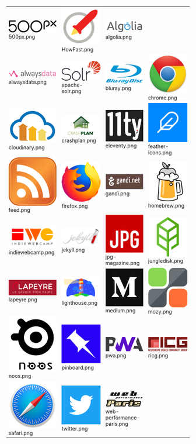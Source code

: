 <table><tr>
<td>
<img src="./500px.png" width="200"><br>
500px.png
</td>
  
<td>
<img src="./HowFast.png" width="200"><br>
HowFast.png
</td>
  
<td>
<img src="./algolia.png" width="200"><br>
algolia.png
</td>
  
</tr>
<tr>
<td>
<img src="./alwaysdata.png" width="200"><br>
alwaysdata.png
</td>
  
<td>
<img src="./apache-solr.png" width="200"><br>
apache-solr.png
</td>
  
<td>
<img src="./bluray.png" width="200"><br>
bluray.png
</td>
  
<td>
<img src="./chrome.png" width="200"><br>
chrome.png
</td>
  
</tr>
<tr>
<td>
<img src="./cloudinary.png" width="200"><br>
cloudinary.png
</td>
  
<td>
<img src="./crashplan.png" width="200"><br>
crashplan.png
</td>
  
<td>
<img src="./eleventy.png" width="200"><br>
eleventy.png
</td>
  
<td>
<img src="./feather-icons.png" width="200"><br>
feather-icons.png
</td>
  
</tr>
<tr>
<td>
<img src="./feed.png" width="200"><br>
feed.png
</td>
  
<td>
<img src="./firefox.png" width="200"><br>
firefox.png
</td>
  
<td>
<img src="./gandi.png" width="200"><br>
gandi.png
</td>
  
<td>
<img src="./homebrew.png" width="200"><br>
homebrew.png
</td>
  
</tr>
<tr>
<td>
<img src="./indiewebcamp.png" width="200"><br>
indiewebcamp.png
</td>
  
<td>
<img src="./jekyll.png" width="200"><br>
jekyll.png
</td>
  
<td>
<img src="./jpg-magazine.png" width="200"><br>
jpg-magazine.png
</td>
  
<td>
<img src="./jungledisk.png" width="200"><br>
jungledisk.png
</td>
  
</tr>
<tr>
<td>
<img src="./lapeyre.png" width="200"><br>
lapeyre.png
</td>
  
<td>
<img src="./lighthouse.png" width="200"><br>
lighthouse.png
</td>
  
<td>
<img src="./medium.png" width="200"><br>
medium.png
</td>
  
<td>
<img src="./mozy.png" width="200"><br>
mozy.png
</td>
  
</tr>
<tr>
<td>
<img src="./noos.png" width="200"><br>
noos.png
</td>
  
<td>
<img src="./pinboard.png" width="200"><br>
pinboard.png
</td>
  
<td>
<img src="./pwa.png" width="200"><br>
pwa.png
</td>
  
<td>
<img src="./ricg.png" width="200"><br>
ricg.png
</td>
  
</tr>
<tr>
<td>
<img src="./safari.png" width="200"><br>
safari.png
</td>
  
<td>
<img src="./twitter.png" width="200"><br>
twitter.png
</td>
  
<td>
<img src="./web-performance-paris.png" width="200"><br>
web-performance-paris.png
</td>
  
</tr></table>